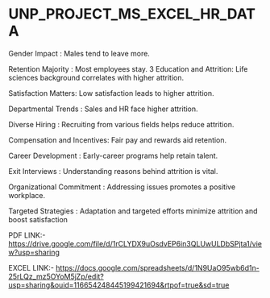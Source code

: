 # UNP_PROJECT_MS_EXCEL_HR_DATA

Gender Impact : Males tend to leave more.

Retention Majority : Most employees stay. 3 Education and Attrition: Life sciences background correlates with higher attrition.

Satisfaction Matters: Low satisfaction leads to higher attrition.

Departmental Trends : Sales and HR face higher attrition.

Diverse Hiring : Recruiting from various fields helps reduce attrition.

Compensation and Incentives: Fair pay and rewards aid retention.

Career Development : Early-career programs help retain talent.

Exit Interviews : Understanding reasons behind attrition is vital.

Organizational Commitment : Addressing issues promotes a positive workplace.

Targeted Strategies : Adaptation and targeted efforts minimize attrition and boost satisfaction

PDF LINK:- https://drive.google.com/file/d/1rCLYDX9uOsdvEP6in3QLUwULDbSPjta1/view?usp=sharing

EXCEL LINK:- https://docs.google.com/spreadsheets/d/1N9UaO95wb6d1n-25rLQz_mz5OYoM5jZp/edit?usp=sharing&ouid=116654248445199421694&rtpof=true&sd=true
